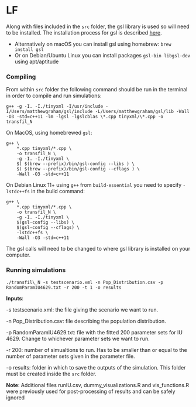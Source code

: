 # LF

Along with files included in the `src` folder, the gsl library is used so will need to be installed. The installation process for gsl is described [here](https://coral.ise.lehigh.edu/jild13/2016/07/11/hello/).

- Alternatively on macOS you can install gsl using homebrew: `brew install gsl`
- Or on Debian/Ubuntu Linux you can install packages `gsl-bin libgsl-dev` using apt/aptitude

### Compiling

From within `src` folder the following command should be run in the terminal in order to compile and run simulations:

```
g++ -g -I. -I./tinyxml -I/usr/include -I/Users/matthewgraham/gsl/include -L/Users/matthewgraham/gsl/lib -Wall -O3 -std=c++11 -lm -lgsl -lgslcblas \*.cpp tinyxml/\*.cpp -o transfil_N
```

On MacOS, using homebrewed `gsl`:

```
g++ \
	*.cpp tinyxml/*.cpp \
	-o transfil_N \
	-g -I. -I./tinyxml \
	$( $(brew --prefix)/bin/gsl-config --libs ) \
	$( $(brew --prefix)/bin/gsl-config --cflags ) \
	-Wall -O3 -std=c++11
```

On Debian Linux 11+ using `g++` from `build-essential` you need to specify `-lstdc++fs` in the build command:

```
g++ \
	*.cpp tinyxml/*.cpp \
	-o transfil_N \
	-g -I. -I./tinyxml \
	$(gsl-config --libs) \
	$(gsl-config --cflags) \
	-lstdc++fs \
	-Wall -O3 -std=c++11
```

The gsl calls will need to be changed to where gsl library is installed on your computer.

### Running simulations

`./transfil\_N -s testscenario.xml -n Pop_Distribution.csv -p RandomParamIU4629.txt -r 200 -t 1 -o results`

**Inputs**:

-s testscenario.xml: the file giving the scenario we want to run.

-n Pop_Distribution.csv: file describing the population distribution.

-p RandomParamIU4629.txt: file with the fitted 200 parameter sets for IU 4629. Change to whichever parameter sets we want to run.

-r 200: number of simualtions to run. Has to be smaller than or equal to the number of parameter sets given in the parameter file.

-o results: folder in which to save the outputs of the simulation. This folder must be created inside the `src` folder.



**Note**: Additional files runIU.csv, dummy_visualizations.R and vis_functions.R were previously used for post-processing of results and can be safely ignored 

